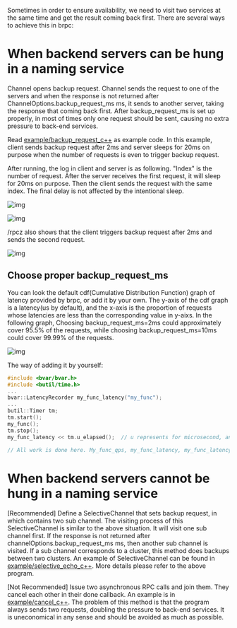 Sometimes in order to ensure availability, we need to visit two services at the same time and get the result coming back first. There are several ways to achieve this in brpc:

# When backend servers can be hung in a naming service

Channel opens backup request. Channel sends the request to one of the servers and when the response is not returned after ChannelOptions.backup_request_ms ms, it sends to another server, taking the response that coming back first. After backup_request_ms is set up properly, in most of times only one request should be sent, causing no extra pressure to back-end services.

Read [example/backup_request_c++](https://github.com/apache/brpc/blob/master/example/backup_request_c++) as example code. In this example, client sends backup request after 2ms and server sleeps for 20ms on purpose when the number of requests is even to trigger backup request.

After running, the log in client and server is as following. "Index" is the number of request. After the server receives the first request, it will sleep for 20ms on purpose. Then the client sends the request with the same index. The final delay is not affected by the intentional sleep.

![img](../images/backup_request_1.png)

![img](../images/backup_request_2.png)

/rpcz also shows that the client triggers backup request after 2ms and sends the second request.

![img](../images/backup_request_3.png)

## Choose proper backup_request_ms

You can look the default cdf(Cumulative Distribution Function) graph of latency provided by brpc, or add it by your own. The y-axis of the cdf graph is a latency(us by default), and the x-axis is the proportion of requests whose latencies are less than the corresponding value in y-aixs. In the following graph, Choosing backup_request_ms=2ms could approximately cover 95.5% of the requests, while choosing backup_request_ms=10ms could cover 99.99% of the requests.

![img](../images/backup_request_4.png)

The way of adding it by yourself:

```c++
#include <bvar/bvar.h>
#include <butil/time.h>
...
bvar::LatencyRecorder my_func_latency("my_func");
...
butil::Timer tm;
tm.start();
my_func();
tm.stop();
my_func_latency << tm.u_elapsed();  // u represents for microsecond, and s_elapsed(), m_elapsed(), n_elapsed() correspond to second, millisecond, nanosecond.
 
// All work is done here. My_func_qps, my_func_latency, my_func_latency_cdf and many other counters would be shown in /vars.
```

# When backend servers cannot be hung in a naming service

[Recommended] Define a SelectiveChannel that sets backup request, in which contains two sub channel. The visiting process of this SelectiveChannel is similar to the above situation. It will visit one sub channel first. If the response is not returned after channelOptions.backup_request_ms ms, then another sub channel is visited. If a sub channel corresponds to a cluster, this method does backups between two clusters. An example of SelectiveChannel can be found in [example/selective_echo_c++](https://github.com/apache/brpc/tree/master/example/selective_echo_c++). More details please refer to the above program.

[Not Recommended] Issue two asynchronous RPC calls and join them. They cancel each other in their done callback. An example is in [example/cancel_c++](https://github.com/apache/brpc/tree/master/example/cancel_c++). The problem of this method is that the program always sends two requests, doubling the pressure to back-end services. It is uneconomical in any sense and should be avoided as much as possible.
